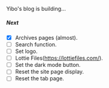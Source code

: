 Yibo's blog is building...



##### Next

- [x] Archives pages (almost).
- [ ] Search function.
- [ ] Set logo.
- [ ] Lottie Files(https://lottiefiles.com/).
- [ ] Set the dark mode button.
- [ ] Reset the site page display.
- [ ] Reset the tab page.
